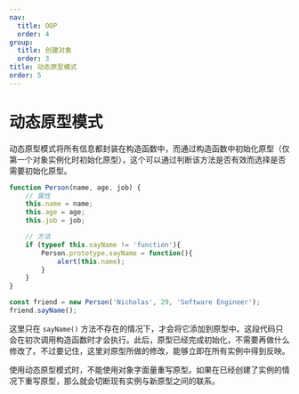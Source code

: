 ```yaml
---
nav:
  title: OOP
  order: 4
group:
  title: 创建对象
  order: 3
title: 动态原型模式
order: 5
---
```


# 动态原型模式

动态原型模式将所有信息都封装在构造函数中，而通过构造函数中初始化原型（仅第一个对象实例化时初始化原型），这个可以通过判断该方法是否有效而选择是否需要初始化原型。

```js
function Person(name, age, job) {
    // 属性
    this.name = name;
    this.age = age;
    this.job = job;

    // 方法
    if (typeof this.sayName != 'function'){
        Person.prototype.sayName = function(){
            alert(this.name);
        }
    }
}

const friend = new Person('Nicholas', 29, 'Software Engineer');
friend.sayName();
```

这里只在 `sayName()` 方法不存在的情况下，才会将它添加到原型中。这段代码只会在初次调用构造函数时才会执行。此后，原型已经完成初始化，不需要再做什么修改了。不过要记住，这里对原型所做的修改，能够立即在所有实例中得到反映。

使用动态原型模式时，不能使用对象字面量重写原型。如果在已经创建了实例的情况下重写原型，那么就会切断现有实例与新原型之间的联系。